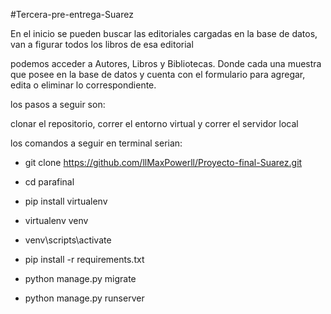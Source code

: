 #Tercera-pre-entrega-Suarez

En el inicio se pueden buscar las editoriales cargadas en la base de datos, van a figurar todos los libros de esa editorial

podemos acceder a Autores, Libros y Bibliotecas. Donde cada una muestra que posee en la base de datos y cuenta con el formulario para agregar, edita o eliminar lo correspondiente.

los pasos a seguir son: 

clonar el repositorio, correr el entorno virtual y correr el servidor local

los comandos a seguir en terminal serian:

- git clone https://github.com/llMaxPowerll/Proyecto-final-Suarez.git

- cd parafinal

- pip install virtualenv

- virtualenv venv

- venv\scripts\activate

- pip install -r requirements.txt

- python manage.py migrate

- python manage.py runserver
